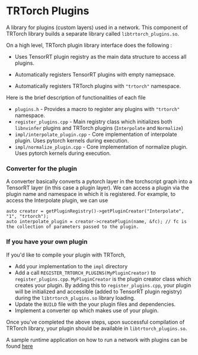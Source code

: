 # TRTorch Plugins

A library for plugins (custom layers) used in a network. This component of TRTorch library builds a separate library called `libtrtorch_plugins.so`.

On a high level, TRTorch plugin library interface does the following :

- Uses TensorRT plugin registry as the main data structure to access all plugins.

- Automatically registers TensorRT plugins with empty namepsace.  

- Automatically registers TRTorch plugins with `"trtorch"` namespace.

Here is the brief description of functionalities of each file

- `plugins.h` - Provides a macro to register any plugins with `"trtorch"`  namespace.
- `register_plugins.cpp` - Main registry class which initializes both `libnvinfer` plugins and TRTorch plugins (`Interpolate` and `Normalize`)
- `impl/interpolate_plugin.cpp` - Core implementation of interpolate plugin. Uses pytorch kernels during execution.
- `impl/normalize_plugin.cpp` - Core implementation of normalize plugin. Uses pytorch kernels during execution.

### Converter for the plugin
A converter basically converts a pytorch layer in the torchscript graph into a TensorRT layer (in this case a plugin layer).
We can access a plugin via the plugin name and namespace in which it is registered.
For example, to access the Interpolate plugin, we can use
```
auto creator = getPluginRegistry()->getPluginCreator("Interpolate", "1", "trtorch");
auto interpolate_plugin = creator->createPlugin(name, &fc); // fc is the collection of parameters passed to the plugin.
```

### If you have your own plugin

If you'd like to compile your plugin with TRTorch,

- Add your implementation to the `impl` directory
- Add a call `REGISTER_TRTORCH_PLUGINS(MyPluginCreator)`  to `register_plugins.cpp`. `MyPluginCreator` is the plugin creator class which creates your plugin. By adding this to `register_plugins.cpp`, your plugin will be initialized and accessible (added to TensorRT plugin registry) during the `libtrtorch_plugins.so` library loading.
- Update the `BUILD` file with the your plugin files and dependencies.
- Implement a converter op which makes use of your plugin.

Once you've completed the above steps, upon successful compilation of TRTorch library, your plugin should be available in  `libtrtorch_plugins.so`.

A sample runtime application on how to run a network with plugins can be found <a href="https://github.com/NVIDIA/TRTorch/tree/master/examples/sample_rt_app" >here</a>
